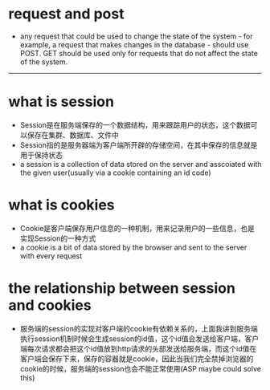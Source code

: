 # request and post
- any request that could be used to change the state of the system - for example, a request that makes changes in the database - should use POST. GET should be used only for requests that do not affect the state of the system. 

---

# what is session
- Session是在服务端保存的一个数据结构，用来跟踪用户的状态，这个数据可以保存在集群、数据库、文件中
- Session指的是服务器端为客户端所开辟的存储空间，在其中保存的信息就是用于保持状态
- a session is a collection of data stored on the server and asscoiated with the given user(usually via a cookie containing an id code)

# what is cookies
- Cookie是客户端保存用户信息的一种机制，用来记录用户的一些信息，也是实现Session的一种方式
- a cookie is a bit of data stored by the browser and sent to the server with every request

# the relationship between session and cookies
- 服务端的session的实现对客户端的cookie有依赖关系的，上面我讲到服务端执行session机制时候会生成session的id值，这个id值会发送给客户端，客户端每次请求都会把这个id值放到http请求的头部发送给服务端，而这个id值在客户端会保存下来，保存的容器就是cookie，因此当我们完全禁掉浏览器的cookie的时候，服务端的session也会不能正常使用(ASP maybe could solve this)